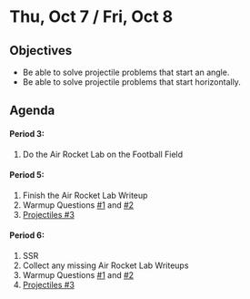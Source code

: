 Thu, Oct 7 / Fri, Oct 8
=====================  
  
Objectives  
------------  
- Be able to solve projectile problems that start an angle.
- Be able to solve projectile problems that start horizontally.
  
  
Agenda    
---------    
 
#### Period 3:

1. Do the Air Rocket Lab on the Football Field

#### Period 5:

1. Finish the Air Rocket Lab Writeup
2. Warmup Questions [#1](https://avon.schoology.com/course/5138386942/materials/gp/5369372128) and [#2](https://avon.schoology.com/course/5138386942/materials/gp/5369372930)
3. [Projectiles #3](https://avon.schoology.com/course/5138386942/materials/gp/5347115074)

#### Period 6:

1. SSR
2. Collect any missing Air Rocket Lab Writeups
3. Warmup Questions [#1](https://avon.schoology.com/course/5138386942/materials/gp/5369372128) and [#2](https://avon.schoology.com/course/5138386942/materials/gp/5369372930)
4. [Projectiles #3](https://avon.schoology.com/course/5138386942/materials/gp/5347115074)

<!-- Announcements  -------------    
-->

<!--stackedit_data:
eyJoaXN0b3J5IjpbLTEzNjc1MjQ3NjYsMTgzNDYwODg1NywyMT
QxNjc0ODIzLDc4NDAxODcyLDU3NjY5MTA3MywtMTM2MzI2Nzc2
MywtMjE0NjY1MjExNiwxNDU3MDkzNDIyLC0yMDEyOTAwMzU1LC
0xNDY2OTc2NiwtOTg2NjkzNzk3LC0yMDA0NzA1MDk4LC0xNzc2
Nzg3OTM3LC0zNDQzMjY5NTksMjA0MzczMjM4MSwzOTc2ODIzMz
QsLTU1NDQ0MzA0OSw2MDQ3MjcxNzgsMTY5MTUyMjIwOSwtMTU2
MzQ0ODYyN119
-->